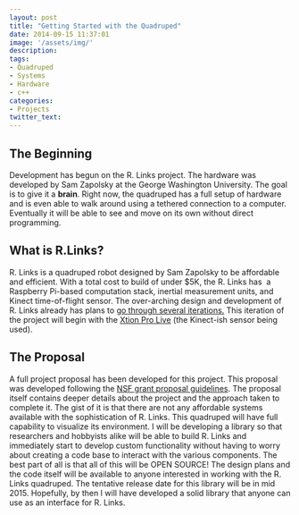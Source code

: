 ```yaml
---
layout: post
title: "Getting Started with the Quadruped"
date: 2014-09-15 11:37:01
image: '/assets/img/'
description:
tags:
- Quadruped
- Systems
- Hardware
- c++
categories:
- Projects
twitter_text:
---
```


## The Beginning

Development has begun on the R. Links project. The hardware was developed by Sam Zapolsky at the George Washington University. The goal is to give it a **brain**. Right now, the quadruped has a full setup of hardware and is even able to walk around using a tethered connection to a computer. Eventually it will be able to see and move on its own without direct programming.

## What is R.Links?

R. Links is a quadruped robot designed by Sam Zapolsky to be affordable and efficient. With a total cost to build of under $5K, the R. Links has  a Raspberry Pi-based computation stack, inertial measurement units, and Kinect time-of-flight sensor. The over-arching design and development of R. Links already has plans to [go through several iterations.](http://robotics.gwu.edu/positronics/?tag=quadruped) This iteration of the project will begin with the [Xtion Pro Live](http://www.asus.com/Multimedia/Xtion_PRO_LIVE/) (the Kinect-ish sensor being used). 

## The Proposal

A full project proposal has been developed for this project. This proposal was developed following the [NSF grant proposal guidelines](http://www.nsf.gov/pubs/gpg/nsf04_23/1.jsp). The proposal itself contains deeper details about the project and the approach taken to complete it. The gist of it is that there are not any affordable systems available with the sophistication of R. Links. This quadruped will have full capability to visualize its environment. I will be developing a library so that researchers and hobbyists alike will be able to build R. Links and immediately start to develop custom functionality without having to worry about creating a code base to interact with the various components. The best part of all is that all of this will be OPEN SOURCE! The design plans and the code itself will be available to anyone interested in working with the R. Links quadruped. The tentative release date for this library will be in mid 2015\. Hopefully, by then I will have developed a solid library that anyone can use as an interface for R. Links.